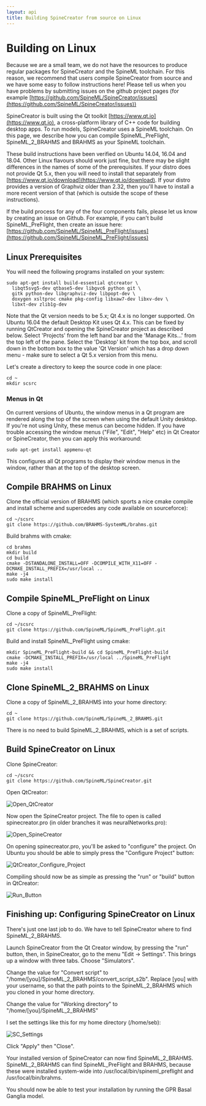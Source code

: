 ```yaml
---
layout: api
title: Building SpineCreator from source on Linux
---
```


# Building on Linux

Because we are a small team, we do not have the resources to produce
regular packages for SpineCreator and the SpineML toolchain.  For this
reason, we recommend that users compile SpineCreator from source and
we have some easy to follow instructions here! Please tell us when you
have problems by submitting issues on the github project pages (for
example
[https://github.com/SpineML/SpineCreator/issues](https://github.com/SpineML/SpineCreator/issues))

SpineCreator is built using the Qt toolkit
[https://www.qt.io](https://www.qt.io), a cross-platform library of C++ code for
building desktop apps. To run models, SpineCreator uses a SpineML
toolchain. On this page, we describe how you can compile
SpineML_PreFlight, SpineML_2_BRAHMS and BRAHMS as your SpineML
toolchain.

These build instructions have been verified on Ubuntu 14.04, 16.04 and
18.04. Other
Linux flavours should work just fine, but there may be slight
differences in the names of some of the prerequisites. If your distro
does not provide Qt 5.x, then you will need to install that separately
from
[https://www.qt.io/download](https://www.qt.io/download). If
your distro provides a version of Graphviz older than 2.32, then
you'll have to install a more recent version of that (which is outside
the scope of these instructions).

If the build process for any of the four components fails, please let
us know by creating an issue on Github. For example, if you can't
build SpineML_PreFlight, then create an issue here:
[https://github.com/SpineML/SpineML_PreFlight/issues](https://github.com/SpineML/SpineML_PreFlight/issues)

## Linux Prerequisites

You will need the following programs installed on your system:

```
sudo apt-get install build-essential qtcreator \
  libqt5svg5-dev qtbase5-dev libgvc6 python git \
  gitk python-dev libgraphviz-dev libpopt-dev \
  doxygen xsltproc cmake pkg-config libxaw7-dev libxv-dev \
  libxt-dev zlib1g-dev
```

Note that the Qt version needs to be 5.x; Qt 4.x is no longer
supported. On Ubuntu 16.04 the default Desktop Kit uses Qt 4.x. This
can be fixed by running QtCreator and opening the SpineCreator project
as described below. Select 'Projects' from the left hand bar and the
'Manage Kits...' from the top left of the pane. Select the 'Desktop'
kit from the top box, and scroll down in the bottom box to the value
'Qt Version' which has a drop down menu - make sure to select a Qt 5.x
version from this menu.

Let's create a directory to keep the source code in one place:

```
cd ~
mkdir scsrc
```

### Menus in Qt

On current versions of Ubuntu, the window menus in a Qt program are
rendered along the top of the screen when using the default Unity
desktop. If you're not using Unity, these menus can become hidden. If
you have trouble accessing the window menus ("File", "Edit", "Help"
etc) in Qt Creator or SpineCreator, then you can apply this
workaround:

```
sudo apt-get install appmenu-qt
```

This configures all Qt programs to display their window menus in the
window, rather than at the top of the desktop screen.

## Compile BRAHMS on Linux

Clone the official version of BRAHMS (which sports a
nice cmake compile and install scheme and supercedes any code
available on sourceforce):

```
cd ~/scsrc
git clone https://github.com/BRAHMS-SystemML/brahms.git
```

Build brahms with cmake:

```
cd brahms
mkdir build
cd build
cmake -DSTANDALONE_INSTALL=OFF -DCOMPILE_WITH_X11=OFF -DCMAKE_INSTALL_PREFIX=/usr/local ..
make -j4
sudo make install
```

## Compile SpineML_PreFlight on Linux

Clone a copy of SpineML_PreFlight:

```
cd ~/scsrc
git clone https://github.com/SpineML/SpineML_PreFlight.git
```

Build and install SpineML_PreFlight using cmake:

```
mkdir SpineML_PreFlight-build && cd SpineML_PreFlight-build
cmake -DCMAKE_INSTALL_PREFIX=/usr/local ../SpineML_PreFlight
make -j4
sudo make install
```

## Clone SpineML_2_BRAHMS on Linux

Clone a copy of SpineML_2_BRAHMS into your home directory:

```
cd ~
git clone https://github.com/SpineML/SpineML_2_BRAHMS.git
```

There is no need to build SpineML_2_BRAHMS, which is a set of scripts.

## Build SpineCreator on Linux

Clone SpineCreator:

```
cd ~/scsrc
git clone https://github.com/SpineML/SpineCreator.git
```

Open QtCreator:

![Open_QtCreator](/public/images/Open_QtCreator.png "Open QtCreator")

Now open the SpineCreator project. The file to open is called
spinecreator.pro (in older branches it was neuralNetworks.pro):

![Open_SpineCreator](/public/images/Open_spinecreator_pro.png "Open spinecreator.pro")

On opening spinecreator.pro, you'll be asked to "configure" the
project. On Ubuntu you should be able to simply press the "Configure
Project" button:

![QtCreator_Configure_Project](/public/images/QtCreator_Configure_Project.png "Press Configure Project")

Compiling should now be as simple as pressing the "run" or "build"
button in QtCreator:

![Run_Button](/public/images/Run_Button.png "Press the green play button")

## Finishing up: Configuring SpineCreator on Linux

There's just one last job to do. We have to tell SpineCreator where to
find SpineML_2_BRAHMS.

Launch SpineCreator from the Qt Creator window, by pressing the "run"
button, then, in SpineCreator, go to the menu "Edit -> Settings". This
brings up a window with three tabs. Choose "Simulators".

Change the value for "Convert script" to
"/home/[you]/SpineML_2_BRAHMS/convert_script_s2b". Replace [you] with
your username, so that the path points to the SpineML_2_BRAHMS which
you cloned in your home directory.

Change the value for "Working directory" to
"/home/[you]/SpineML_2_BRAHMS"

I set the settings like this for my home directory (/home/seb):

![SC_Settings](/public/images/SC_Settings.png "SpineCreator Settings window")

Click "Apply" then "Close".

Your installed version of SpineCreator can now find
SpineML_2_BRAHMS. SpineML_2_BRAHMS can find SpineML_PreFlight and
BRAHMS, because these were installed system-wide into
/usr/local/bin/spineml_preflight and /usr/local/bin/brahms.

You should now be able to test your installation by running the GPR
Basal Ganglia model.
